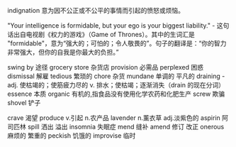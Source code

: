 

indignation 意为因不公正或不公平的事情而引起的愤怒或烦恼。

"Your intelligence is formidable, but your ego is your biggest liability." - 这句话出自电视剧《权力的游戏》（Game of Thrones）。其中的生词汇是 "formidable"，意为“强大的；可怕的；令人敬畏的”。句子的翻译是：“你的智力非常强大，但你的自我是你最大的负担。”

swing by 途径
grocery store 杂货店
provision 必需品
perplexed 困惑
dismissal 解雇
tedious 繁琐的
chore 杂货
mundane 单调的 平凡的
draining -   adj. 使枯竭的；使筋疲力尽的           v. 排水；使枯竭；逐渐消失（drain 的现在分词）
essence 本质
organic 有机的,指食品没有使用化学农药和化肥生产
screw 欺骗
shovel 铲子

crave 渴望
produce v.引起  n.农产品
lavender n.薰衣草 adj.淡紫色的
aspirin 阿司匹林
spill 洒出 溢出
insomnia 失眠症
mend 缝补
amend 修订 改正
onerous 麻烦的 繁重的
peckish 饥饿的
improvise 临时